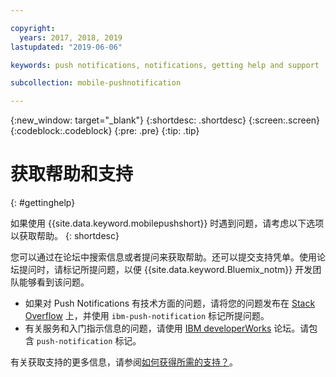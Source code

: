 ```yaml
---

copyright:
  years: 2017, 2018, 2019
lastupdated: "2019-06-06"

keywords: push notifications, notifications, getting help and support

subcollection: mobile-pushnotification

---
```


{:new_window: target="_blank"}
{:shortdesc: .shortdesc}
{:screen:.screen}
{:codeblock:.codeblock}
{:pre: .pre}
{:tip: .tip}

# 获取帮助和支持
{: #gettinghelp}

如果使用 {{site.data.keyword.mobilepushshort}} 时遇到问题，请考虑以下选项以获取帮助。
{: shortdesc}

您可以通过在论坛中搜索信息或者提问来获取帮助。还可以提交支持凭单。使用论坛提问时，请标记所提问题，以便 {{site.data.keyword.Bluemix_notm}} 开发团队能够看到该问题。

  * 如果对 Push Notifications 有技术方面的问题，请将您的问题发布在 [Stack Overflow](https://stackoverflow.com/questions/tagged/ibm-mobile-services) 上，并使用 `ibm-push-notification` 标记所提问题。
  * 有关服务和入门指示信息的问题，请使用 [IBM developerWorks](https://developer.ibm.com/answers/topics/bluemix-mobile-services/) 论坛。请包含 `push-notification` 标记。

有关获取支持的更多信息，请参阅[如何获得所需的支持？](https://cloud.ibm.com/docs/get-support?topic=get-support-getting-customer-support#getting-customer-support)。

